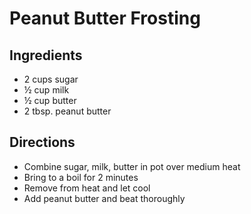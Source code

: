 # Peanut Butter Frosting

## Ingredients

- 2 cups sugar
- ½ cup milk
- ½ cup butter
- 2 tbsp. peanut butter

## Directions

- Combine sugar, milk, butter in pot over medium heat
- Bring to a boil for 2 minutes
- Remove from heat and let cool
- Add peanut butter and beat thoroughly

